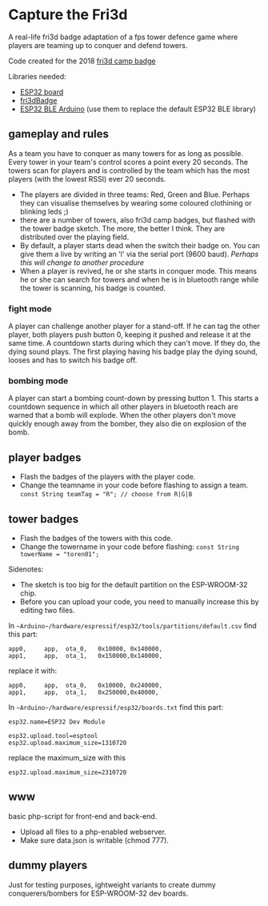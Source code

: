 # Capture the Fri3d
A real-life fri3d badge adaptation of a fps tower defence game where players are teaming up to conquer and defend towers.

Code created for the 2018 [fri3d camp badge](https://github.com/Fri3dCamp/badge)

Libraries needed:
- [ESP32 board](https://github.com/espressif/arduino-esp32) 
- [fri3dBadge](https://github.com/Fri3dCamp/Fri3dBadge) 
- [ESP32 BLE Arduino](https://github.com/nkolban/ESP32_BLE_Arduino) (use them to replace the default ESP32 BLE library) 

## gameplay and rules

As a team you have to conquer as many towers for as long as possible. Every tower in your team's control scores a point every 20 seconds. The towers scan for players and is controlled by the team which has the most players (with the lowest RSSI) ever 20 seconds.

- The players are divided in three teams: Red, Green and Blue. Perhaps they can visualise themselves by wearing some coloured clothining or blinking leds ;)
- there are a number of towers, also fri3d camp badges, but flashed with the tower badge sketch. The more, the better I think. They are distributed over the playing field.
- By default, a player starts dead when the switch their badge on. You can give them a live by writing an 'l' via the serial port (9600 baud). _Perhaps this will change to another procedure_
- When a player is revived, he or she starts in conquer mode. This means he or she can search for towers and when he is in bluetooth range while the tower is scanning, his badge is counted.

### fight mode

A player can challenge another player for a stand-off. If he can tag the other player, both players push button 0, keeping it pushed and release it at the same time. A countdown starts during which they can't move. If they do, the dying sound plays. The first playing having his badge play the dying sound, looses and has to switch his badge off.

### bombing mode

A player can start a bombing count-down by pressing button 1. This starts a countdown sequence in which all other players in bluetooth reach are warned that a bomb will explode. When the other players don't move quickly enough away from the bomber, they also die on explosion of the bomb.

## player badges

- Flash the badges of the players with the player code.
- Change the teamname in your code before flashing to assign a team. `const String teamTag = "R"; // choose from R|G|B`

## tower badges

- Flash the badges of the towers with this code.
- Change the towername in your code before flashing: `const String towerName = "toren01";`

Sidenotes:
- The sketch is too big for the default partition on the ESP-WROOM-32 chip. 
- Before you can upload your code, you need to manually increase this by editing two files.

In `~Arduino~/hardware/espressif/esp32/tools/partitions/default.csv`
find this part:

```
app0,     app,  ota_0,   0x10000, 0x140000,
app1,     app,  ota_1,   0x150000,0x140000,
```

replace it with:

```
app0,     app,  ota_0,   0x10000, 0x240000,
app1,     app,  ota_1,   0x250000,0x40000,
```

In `~Arduino~/hardware/espressif/esp32/boards.txt` 
find this part:

```
esp32.name=ESP32 Dev Module

esp32.upload.tool=esptool
esp32.upload.maximum_size=1310720
```

replace the maximum_size with this

```
esp32.upload.maximum_size=2310720
```

## www

basic php-script for front-end and back-end.

- Upload all files to a php-enabled webserver.
- Make sure data.json is writable (chmod 777).

## dummy players

Just for testing purposes, ightweight variants to create dummy conquerers/bombers for ESP-WROOM-32 dev boards.